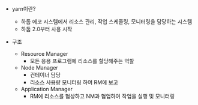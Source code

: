 - yarn이란? 
  - 하둡 에코 시스템에서 리소스 관리, 작업 스케줄링, 모니터링을 담당하는 시스템
  - 하둡 2.0부터 사용 시작

- 구조
  - Resource Manager
    - 모든 응용 프로그램에 리소스를 할당해주는 역할
  - Node Manager
    - 컨테이너 담당
    - 리소스 사용량 모니터링 하여 RM에 보고 
  - Application Manager
    - RM에 리소스를 협상하고 NM과 협업하여 작업을 실행 및 모니터링